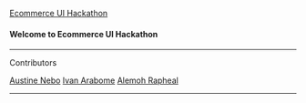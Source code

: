 [Ecommerce UI Hackathon](https://github.com/RaphAlemoh/ecommerce_ui_hackathon)


#### Welcome to Ecommerce UI Hackathon

****

Contributors

[Austine Nebo](https://github.com/neiboaugustine)
[Ivan Arabome](https://github.com/arabomeivan)
[Alemoh Rapheal](https://github.com/RaphAlemoh)

****